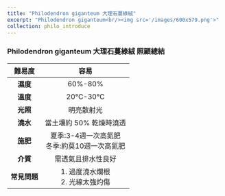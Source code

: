 ```yaml
---
title: "Philodendron giganteum 大理石蔓綠絨"
excerpt: "Philodendron giganteum<br/><img src='/images/600x579.png'>"
collection: philo_introduce
---
```


### Philodendron giganteum 大理石蔓綠絨 照顧總結

|**難易度**| 容易 |
|:-:|:-:|
|**濕度**|60%-80%|
|**溫度**|20°C-30°C|
|**光照**|明亮散射光|
|**澆水**|當土壤約 50% 乾燥時澆透|
|**施肥**|夏季:3-4週一次高氮肥<br>冬季:約莫10週一次高氮肥|
|**介質**|需透氣且排水性良好|
|**常見問題**|1. 過度澆水爛根<br>2.  光線太強灼傷|
